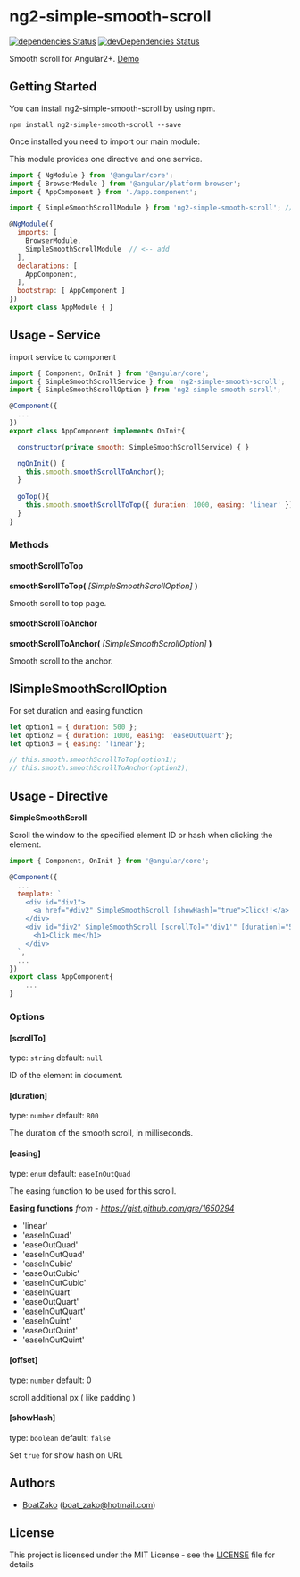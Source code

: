 # ng2-simple-smooth-scroll

[![dependencies Status](https://david-dm.org/BoatZako/ng2-simple-smooth-scroll/status.svg)](https://david-dm.org/BoatZako/ng2-simple-smooth-scroll)
[![devDependencies Status](https://david-dm.org/BoatZako/ng2-simple-smooth-scroll/dev-status.svg)](https://david-dm.org/BoatZako/ng2-simple-smooth-scroll?type=dev)


Smooth scroll for Angular2+. [Demo](https://angular6-smooth-scroll-demo.stackblitz.io)

## Getting Started

You can install ng2-simple-smooth-scroll by using npm.

```
npm install ng2-simple-smooth-scroll --save
```
Once installed you need to import our main module:

This module provides one directive and one service.

```js
import { NgModule } from '@angular/core';
import { BrowserModule } from '@angular/platform-browser';
import { AppComponent } from './app.component';

import { SimpleSmoothScrollModule } from 'ng2-simple-smooth-scroll'; // <-- add

@NgModule({
  imports: [
    BrowserModule, 
    SimpleSmoothScrollModule  // <-- add
  ],
  declarations: [ 
    AppComponent,
  ],
  bootstrap: [ AppComponent ]
})
export class AppModule { }

```


## Usage - Service

import service to component
```js
import { Component, OnInit } from '@angular/core';
import { SimpleSmoothScrollService } from 'ng2-simple-smooth-scroll';
import { SimpleSmoothScrollOption } from 'ng2-simple-smooth-scroll';

@Component({
  ...
})
export class AppComponent implements OnInit{

  constructor(private smooth: SimpleSmoothScrollService) { }

  ngOnInit() {
    this.smooth.smoothScrollToAnchor();
  }
  
  goTop(){
    this.smooth.smoothScrollToTop({ duration: 1000, easing: 'linear' });
  }
}
```
### Methods
#### smoothScrollToTop

**smoothScrollToTop(** *[SimpleSmoothScrollOption]* **)**

Smooth scroll to top page. 

#### smoothScrollToAnchor

**smoothScrollToAnchor(** *[SimpleSmoothScrollOption]* **)**

Smooth scroll to the anchor.

## ISimpleSmoothScrollOption
For set duration and easing function
```js
let option1 = { duration: 500 };
let option2 = { duration: 1000, easing: 'easeOutQuart'};
let option3 = { easing: 'linear'};

// this.smooth.smoothScrollToTop(option1);
// this.smooth.smoothScrollToAnchor(option2);
```

## Usage - Directive

**SimpleSmoothScroll**

Scroll the window to the specified element ID or hash when clicking the element.

```js
import { Component, OnInit } from '@angular/core';

@Component({  
  ...
  template: `
    <div id="div1">
      <a href="#div2" SimpleSmoothScroll [showHash]="true">Click!!</a>
    </div>
    <div id="div2" SimpleSmoothScroll [scrollTo]="'div1'" [duration]="500">
      <h1>Click me</h1>
    </div>
  `,
  ...
})
export class AppComponent{
	...
}

```

### Options
#### [scrollTo]
type: `string`
default: `null`

ID of the element in document.

#### [duration]
type: `number`
default: `800`

The duration of the smooth scroll, in milliseconds.

#### [easing]
type: `enum`
default: `easeInOutQuad`

The easing function to be used for this scroll.

**Easing functions** *from - <https://gist.github.com/gre/1650294>*

 * 'linear'
 * 'easeInQuad'
 * 'easeOutQuad'
 * 'easeInOutQuad'
 * 'easeInCubic'
 * 'easeOutCubic'
 * 'easeInOutCubic'
 * 'easeInQuart'
 * 'easeOutQuart'
 * 'easeInOutQuart'
 * 'easeInQuint'
 * 'easeOutQuint'
 * 'easeInOutQuint'

#### [offset]
type: `number`
default: 0

scroll additional px ( like padding )

#### [showHash]

type: `boolean`
default: `false`

Set `true` for show hash on URL

## Authors

* [BoatZako](https://github.com/BoatZako/) (boat_zako@hotmail.com)

## License

This project is licensed under the MIT License - see the [LICENSE](LICENSE) file for details
